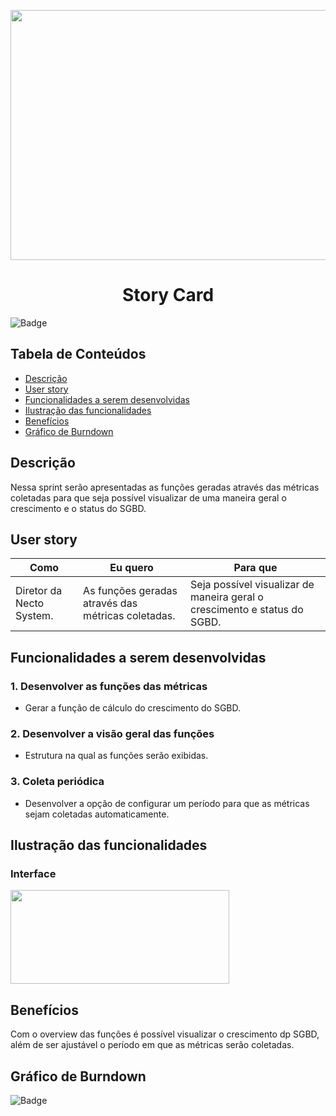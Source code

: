 <p align="center">
  <img src="https://github.com/DolphinDatabase/SGBD_Health/blob/Sprint-3/Images%20Sprint%203/Story%20card.jpg?w=400"height="400" width="700" />

</p>
<h1 align="center"> Story Card  </h1>  

![Badge](https://img.shields.io/badge/STATUS-EM%20DESENVOLVIMENTO-yellow)


## Tabela de Conteúdos  


 * [Descrição](#descrição)
 * [User story](#user-story)  
 * [Funcionalidades a serem desenvolvidas](#funcionalidades-a-serem-desenvolvidas)
 * [Ilustração das funcionalidades](#ilustração-das-funcionalidades)
 * [Benefícios](#benefícios)
 * [Gráfico de Burndown](#gráfico-de-burndown)  



## Descrição  


<p align="justified"> Nessa sprint serão apresentadas as funções geradas através das métricas coletadas para que seja possível visualizar de uma maneira geral o crescimento e o status do SGBD. 

  
## User story  
  
 
 | Como | Eu quero | Para que |
 | ------- | ------- | ------- |
 | Diretor da Necto System. | As funções geradas através das métricas coletadas.  | Seja possível visualizar de maneira geral o crescimento e status do SGBD. |
  
 
## Funcionalidades a serem desenvolvidas  
  
  
 ### 1. Desenvolver as funções das métricas 
 - Gerar a função de cálculo do crescimento do SGBD.
  
 ### 2. Desenvolver a visão geral das funções
 - Estrutura na qual as funções serão exibidas.
  
 ### 3. Coleta periódica
 - Desenvolver a opção de configurar um período para que as métricas sejam coletadas automaticamente. 

  
 ## Ilustração das funcionalidades   
  
  ### Interface    
  
   <p align="left">
  <img src="https://github.com/DolphinDatabase/SGBD_Health/blob/Sprint-3/Images%20Sprint%203/wirefrane.jpg?w=200"height="150" width="350" /> 
    
  
 ## Benefícios
  
   Com o overview das funções é possível visualizar o crescimento dp SGBD, além de ser ajustável o período em que as métricas serão coletadas. 
  
    
 ## Gráfico de Burndown
  
![Badge](https://img.shields.io/badge/STATUS-EM%20DESENVOLVIMENTO-yellow)

  
  

  
  
  
  
 
